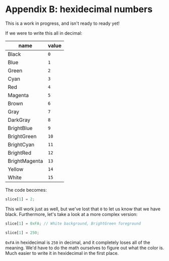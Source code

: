# Appendix B: hexidecimal numbers

This is a work in progress, and isn't ready to ready yet!

If we were to write this all in decimal:

| name | value |
|------|-------|
| Black | `0` |
| Blue | `1` |
| Green | `2` |
| Cyan | `3` |
| Red | `4` |
| Magenta | `5` |
| Brown | `6` |
| Gray | `7` |
| DarkGray | `8` |
| BrightBlue | `9` |
| BrightGreen | `10` |
| BrightCyan | `11` |
| BrightRed | `12` |
| BrightMagenta | `13` |
| Yellow | `14` |
| White | `15` |

The code becomes:

```rust
slice[1] = 2;
```

This will work just as well, but we've lost that `0` to let us know that we
have black. Furthermore, let's take a look at a more complex version:

```rust
slice[1] = 0xFA; // White background, BrightGreen foreground

slice[1] = 250;
```

`0xFA` in hexidecimal is `250` in decimal, and it completely loses all of the
meaning. We'd have to do the math ourselves to figure out what the color is.
Much easier to write it in hexidecimal in the first place.
